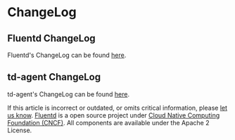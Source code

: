 # ChangeLog

## Fluentd ChangeLog

Fluentd's ChangeLog can be found [here](https://github.com/fluent/fluentd/blob/master/CHANGELOG.md).

## td-agent ChangeLog

td-agent's ChangeLog can be found [here](http://docs.treasuredata.com/articles/td-agent-changelog).

If this article is incorrect or outdated, or omits critical information, please [let us know](https://github.com/fluent/fluentd-docs-gitbook/issues?state=open). [Fluentd](http://www.fluentd.org/) is a open source project under [Cloud Native Computing Foundation \(CNCF\)](https://cncf.io/). All components are available under the Apache 2 License.

